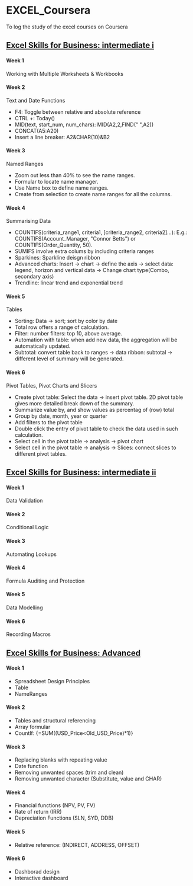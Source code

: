 # EXCEL_Coursera
  To log the study of the excel courses on Coursera 

## [Excel Skills for Business: intermediate i](https://www.coursera.org/learn/excel-intermediate-1)
#### Week 1
Working with Multiple Worksheets & Workbooks

#### Week 2
Text and Date Functions
- F4: Toggle between relative and absolute reference
- CTRL +: Today()
- MID(text, start_num, num_chars): MID(A2,2,FIND(" ",A2))
- CONCAT(A5:A20)
- Insert a line breaker: A2&CHAR(10)&B2

#### Week 3
Named Ranges
- Zoom out less than 40% to see the name ranges.
- Formular to locate name manager. 
- Use Name box to define name ranges.
- Create from selection to create name ranges for all the columns. 

#### Week 4
Summarising Data
- COUNTIFS(criteria_range1, criteria1, [criteria_range2, criteria2]…): E.g.: COUNTIFS(Account_Manager, "Connor Betts") or COUNTIFS(Order_Quantity, 50).
- SUMIFS involve extra colums by including criteria ranges
- Sparkines: Sparkline deisgn ribbon
- Advanced charts: Insert -> chart -> define the axis -> select data: legend, horizon and vertical data -> Change chart type(Combo, secondary axis)
- Trendline: linear trend and exponential trend

#### Week 5
Tables
- Sorting: Data -> sort; sort by color by date
- Total row offers a range of calculation.
- Filter: number filters: top 10, above average.
- Automation with table: when add new data, the aggregation will be automatically updated. 
- Subtotal: convert table back to ranges -> data ribbon: subtotal -> different level of summary will be generated. 

#### Week 6
Pivot Tables, Pivot Charts and Slicers 
- Create pivot table: Select the data -> insert pivot table. 2D pivot table gives more detailed break down of the summary.
- Summarize value by, and show values as percentag of (row) total
- Group by date, month, year or quarter
- Add filters to the pivot table
- Double click the entry of pivot table to check the data used in such calculation.
- Select cell in the pivot table -> analysis -> pivot chart
- Select cell in the pivot table -> analysis -> Slices: connect slices to different pivot tables.


## [Excel Skills for Business: intermediate ii](https://www.coursera.org/learn/excel-intermediate-2)
#### Week 1
Data Validation

#### Week 2
Conditional Logic

#### Week 3
Automating Lookups

#### Week 4
Formula Auditing and Protection

#### Week 5
Data Modelling

#### Week 6
Recording Macros


## [Excel Skills for Business: Advanced](https://www.coursera.org/learn/excel-advanced)
#### Week 1
- Spreadsheet Design Principles
- Table
- NameRanges

#### Week 2
- Tables and structural referencing
- Array formular
- CountIf: {=SUM((USD_Price<Old_USD_Price)*1)} 


#### Week 3
- Replacing blanks with repeating value
- Date function
- Removing unwanted spaces (trim and clean)
- Removing unwanted character (Substitute, value and CHAR)

#### Week 4
- Financial functions (NPV, PV, FV)
- Rate of return (IRR)
- Depreciation Functions (SLN, SYD, DDB)

#### Week 5
- Relative reference: (INDIRECT, ADDRESS, OFFSET)

#### Week 6
- Dashborad design
- Interactive dashboard

